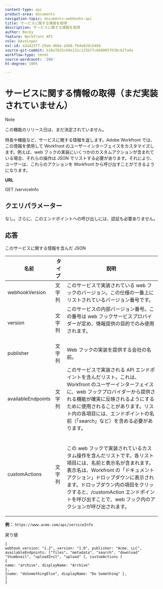 ```yaml
---
content-type: api
product-area: documents
navigation-topic: documents-webhooks-api
title: サービスに関する情報を取得
description: サービスに関する情報を取得
author: Becky
feature: Workfront API
role: Developer
exl-id: a3a423ff-29a6-466e-a568-f64e02dcb484
source-git-commit: b18a7835c6de131c125b77c6688057638c62fa4a
workflow-type: tm+mt
source-wordcount: '266'
ht-degree: 100%

---
```



# サービスに関する情報の取得（まだ実装されていません）

>[!NOTE]
>
>この機能のリリース日は、まだ決定されていません。

特長や機能など、サービスに関する情報を返します。Adobe Workfront では、この情報を使用して Workfront のユーザーインターフェイスをカスタマイズします。例えば、web フックの実装にいくつかのカスタムアクションが含まれている場合、それらの操作は JSON でリストする必要があります。それにより、ユーザーは、これらのアクションを Workfront から呼び出すことができるようになります。

**URL**

GET /serviceInfo

## クエリパラメーター

なし。さらに、このエンドポイントへの呼び出しには、認証も必要ありません。

## 応答

このサービスに関する情報を含んだ JSON

<table style="table-layout:auto"> 
 <col> 
 <col> 
 <col> 
 <thead> 
  <tr> 
   <th>名前</th> 
   <th>タイプ </th> 
   <th>説明</th> 
  </tr> 
 </thead> 
 <tbody> 
  <tr> 
   <td>webhookVersion </td> 
   <td>文字列</td> 
   <td>このサービスで実装されている web フックのバージョン。この仕様の一番上にリストされているバージョン番号です。</td> 
  </tr> 
  <tr> 
   <td>version </td> 
   <td>文字列</td> 
   <td>このサービスの内部バージョン番号。この番号は web フックサービスプロバイダーが定め、情報提供の目的でのみ使用されます。<br><br></td> 
  </tr> 
  <tr> 
   <td>publisher </td> 
   <td>文字列</td> 
   <td>Web フックの実装を提供する会社の名前。</td> 
  </tr> 
  <tr> 
   <td>availableEndpoints</td> 
   <td>文字列</td> 
   <td>このサービスで実装される API エンドポイントを含んだリスト。これは、Workfront のユーザーインターフェイスに、web フックプロバイダーから提供される機能が確実に反映されるようにするために使用されることがあります。リスト内の各項目には、エンドポイントの名前（「search」など）を含める必要があります。</td> 
  </tr> 
  <tr> 
   <td>customActions </td> 
   <td>文字列</td> 
   <td>  <p>この web フックで実装されているカスタム操作を含んだリストです。各リスト項目には、名前と表示名が含まれます。表示名は、Workfront の「ドキュメント アクション」ドロップダウンに表示されます。ドロップダウン内の項目をクリックすると、/customAction エンドポイントを呼び出すことで、web フック内のアクションが呼び出されます。</p></td> 
  </tr> 
 </tbody> 
</table>

**例：** `https://www.acme.com/api/serviceInfo`

戻り値

```
{
webhook version: "1.2", version: "1.0", publisher: "Acme, LLC", availableEndpoints: ["files", "metadata", "search", "download"
"thumbnail", "uploadInit", "upload" ], customActions [
{
name: "archive", displayName: "Archive" 
}, 
{name: "doSomethingElse", displayName: "Do Something" }, 
] 
}
```
